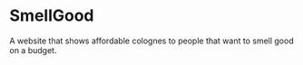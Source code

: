 # SmellGood
A website that shows affordable colognes to people that want to smell good on a budget.
